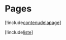 # Pages

[!include[contenudelapage](pages.contenudelapage.autogen.md)]

[!include[liste](pages.liste.autogen.md)]















